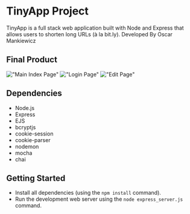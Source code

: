 # TinyApp Project

TinyApp is a full stack web application built with Node and Express that allows users to shorten long URLs (à la bit.ly).
Developed By Oscar Mankiewicz

## Final Product

!["Main Index Page"](#)
!["Login Page"](#)
!["Edit Page"](#)

## Dependencies

- Node.js
- Express
- EJS
- bcryptjs
- cookie-session
- cookie-parser
- nodemon
- mocha
- chai

## Getting Started

- Install all dependencies (using the `npm install` command).
- Run the development web server using the `node express_server.js` command.
